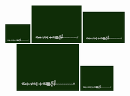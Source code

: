 <p align="center">
    <img height="60px" src="./cubed.svg" />
    <img height="120px" src="./cubed.svg" />
    <img height="100px" src="./cubed.svg" />
    <img height="150px" src="./cubed.svg" />
    <img height="80px" src="./cubed.svg" />
</p>
